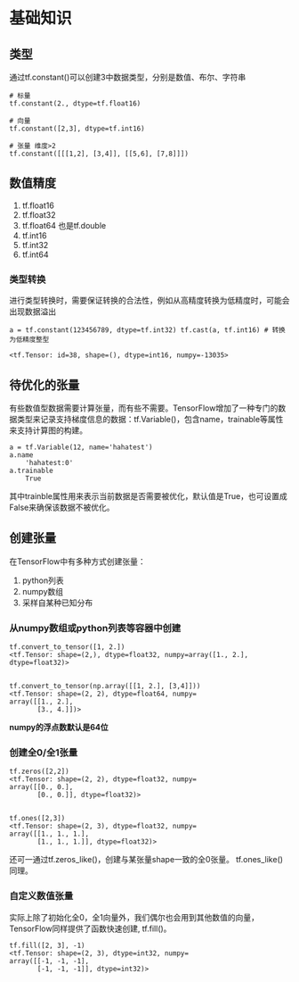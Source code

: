 # 基础知识
## 类型

通过tf.constant()可以创建3中数据类型，分别是数值、布尔、字符串

```
# 标量
tf.constant(2., dtype=tf.float16)

# 向量
tf.constant([2,3], dtype=tf.int16)

# 张量 维度>2
tf.constant([[[1,2], [3,4]], [[5,6], [7,8]]])
```

## 数值精度

1. tf.float16
2. tf.float32
3. tf.float64 也是tf.double
4. tf.int16
5. tf.int32
6. tf.int64

### 类型转换
进行类型转换时，需要保证转换的合法性，例如从高精度转换为低精度时，可能会出现数据溢出

```
a = tf.constant(123456789, dtype=tf.int32) tf.cast(a, tf.int16) # 转换为低精度整型

<tf.Tensor: id=38, shape=(), dtype=int16, numpy=-13035>
```

## 待优化的张量
有些数值型数据需要计算张量，而有些不需要。TensorFlow增加了一种专门的数据类型来记录支持梯度信息的数据：tf.Variable()，包含name，trainable等属性来支持计算图的构建。

```
a = tf.Variable(12, name='hahatest')
a.name
    'hahatest:0'
a.trainable
    True
```
其中trainble属性用来表示当前数据是否需要被优化，默认值是True，也可设置成False来确保该数据不被优化。

## 创建张量
在TensorFlow中有多种方式创建张量：

1. python列表
2. numpy数组
3. 采样自某种已知分布

### 从numpy数组或python列表等容器中创建
```
tf.convert_to_tensor([1, 2.])
<tf.Tensor: shape=(2,), dtype=float32, numpy=array([1., 2.], dtype=float32)>


tf.convert_to_tensor(np.array([[1, 2.], [3,4]]))
<tf.Tensor: shape=(2, 2), dtype=float64, numpy=
array([[1., 2.],
       [3., 4.]])>
```
**numpy的浮点数默认是64位**

### 创建全0/全1张量
```
tf.zeros([2,2])
<tf.Tensor: shape=(2, 2), dtype=float32, numpy=
array([[0., 0.],
       [0., 0.]], dtype=float32)>


tf.ones([2,3])
<tf.Tensor: shape=(2, 3), dtype=float32, numpy=
array([[1., 1., 1.],
       [1., 1., 1.]], dtype=float32)>
```

还可一通过tf.zeros_like()，创建与某张量shape一致的全0张量。
tf.ones_like()同理。

### 自定义数值张量
实际上除了初始化全0，全1向量外，我们偶尔也会用到其他数值的向量，TensorFlow同样提供了函数快速创建, tf.fill()。
```
tf.fill([2, 3], -1)
<tf.Tensor: shape=(2, 3), dtype=int32, numpy=
array([[-1, -1, -1],
       [-1, -1, -1]], dtype=int32)>
```



